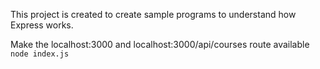 This project is created to create sample programs to understand how Express works.

Make the localhost:3000 and localhost:3000/api/courses route available
`node index.js`